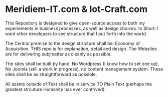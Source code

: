# Meridiem-IT.com & Iot-Craft.com


This Repository is designed to give open-source access to both my experiements in business processes, as well as 
design choices. In Short: I want other developers to see structure that I put forth into the world. 

The Central premise to the design structure shall be: Economy of Acquisition. THIS repo is for explanation, detail and design. The Websites are for delivering subjmatter as cleanly as possible. 

The sites shall be built by hand. No Wordpress (I know how to set one up), No Joomla (still a work in progress), no content management system. These sites shall be as straightforward as possible. 

All assets outside of Text shall be in service TO Plain Text (perhaps the greatest strcuture Humanity has ever contrived). 

